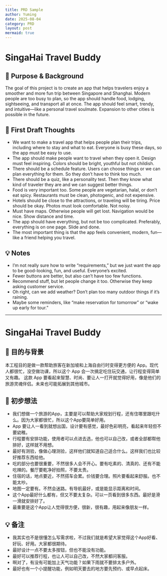 ```yaml
---
title: PRD Sample
author: Yuming
date: 2025-08-04
category: PRD
layout: post
mermaid: true
---
```



# SingaHai Travel Buddy
## 📌 Purpose & Background

The goal of this project is to create an app that helps travelers enjoy a smoother and more fun trip between Singapore and Shanghai. Modern people are too busy to plan, so the app should handle food, lodging, sightseeing, and transport all at once.
The app should feel smart, trendy, and intuitive—like a personal travel soulmate. Expansion to other cities is possible in the future.

## 🧾  First Draft Thoughts

- 	We want to make a travel app that helps people plan their trips, including where to stay and what to eat. Everyone is busy these days, so the app must be easy to use.
- The app should make people want to travel when they open it. Design must feel inspiring. Colors should be bright, youthful but not childish.
- There should be a schedule feature. Users can choose things or we can plan everything for them. So they don’t have to think too much.
- There should be a quiz, like a personality test. Then they know what kind of traveler they are and we can suggest better things.
- Food is very important too. Some people are vegetarian, halal, or don’t eat spicy. Restaurants must be clean, photogenic, and not expensive.
- Hotels should be close to the attractions, or traveling will be tiring. Price should be okay. Photos must look comfortable. Not noisy.
- Must have maps. Otherwise people will get lost. Navigation would be nice. Show distance and time.
- The app should have everything, but not be too complicated. Preferably, everything is on one page. Slide and done.
- The most important thing is that the app feels convenient, modern, fun—like a friend helping you travel.

## 💡  Notes
- I’m not really sure how to write “requirements,” but we just want the app to be good-looking, fun, and useful. Everyone’s excited.
- Fewer buttons are better, but also can’t have too few functions.
- Recommend stuff, but let people change it too. Otherwise they keep asking customer service.
- Oh right, can we add weather? Don’t plan too many outdoor things if it’s raining.
- Maybe some reminders, like “make reservation for tomorrow” or “wake up early for tour.”

---

# SingaHai Travel Buddy
## 📌 目的与背景 
本工程目的是做一款帮助旅客在新加坡和上海自由行时变得更方便的 App。现代人都很忙，没空做功课，所以这个 App 会一次搞定吃住玩交通，让行程变得简单又有趣。	
这款 App 要看起来智慧、时尚、要让人一打开就觉得好用，像是他们的旅游灵魂伴侣。未来也可能拓展到其他城市。	

## 🧾 初步想法 

- 我们想做一个旅游的App，主要是可以帮助大家规划行程，还有住哪里跟吃什么。因为大家都很忙，所以这个App要简单好用。	
- App 要让人一看到就想出国，设计要有感觉，最好色彩明亮，看起来年轻但不要幼稚。	
- 行程要有安排功能，使用者可以点进去选，他也可以自己改，或者全部都帮他排好，这样就不用想。	
- 最好有测验，像做心理测验，这样他们就知道自己适合什么。这样我们也比较好推荐东西给他。	
- 吃的部分也要很重要，不然很多人会不开心。要有吃素的、清真的、还有不能吃辣的。餐厅要乾净好拍照，不要太贵。	
- 住宿的话，地点要近，不然搭车会累。价钱要合理。照片要看起来舒服。也不能太吵。	
- 地图一定要有。不然会迷路。有导航最好，或是能显示距离和时间。	
- 这个App最好什么都有，但又不要太复杂。可以一页看到很多东西。最好是滑一滑就安排好了。	
- 最重要是这个App让人觉得很方便，很新，很有趣，用起来像朋友一样。	

## 💡 备注 
- 我其实也不是很懂怎么写需求啦，不过我们就是希望大家觉得这个App好看、好玩、好用。大家都很期待。	
- 最好设计一点不要太多按钮，但也不能没有功能。	
- 最好可以推荐行程，也让人可以自己改，不然大家都问客服。	
- 啊对了，有没有可能加上天气功能？如果下雨就不要排太多户外。	
- 最好也有一个小提醒功能，例如明天要去的地方要先预约、或早点起床。	
